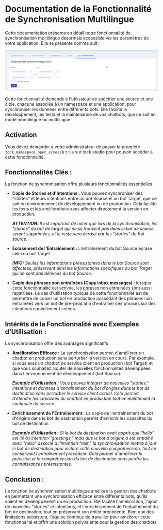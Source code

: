 # Documentation de la Fonctionnalité de Synchronisation Multilingue

Cette documentation présente en détail notre fonctionnalité de synchronisation multilingue désormais accessible via les paramètres de votre application. Elle se présente comme suit :

![Synchronization](img/synchronization.png)

Cette fonctionnalité demande à l'utilisateur de spécifier une source et une cible, chacune associée à un namespace et une application, pour synchroniser les données entre différents bots. Elle facilite le développement, les tests et la maintenance de vos chatbots, que ce soit en mode monolingue ou multilingue.

## Activation

Vous devez demander à votre administrateur de passer la propriété `tock_namespace_open_access`à `true` sur tock studio pour pouvoir accéder à cette fonctionnalité.

## Fonctionnalités Clés :

La fonction de synchronisation offre plusieurs fonctionnalités essentielles :

- **Copie de Stories et d'Intentions :** Vous pouvez synchroniser des "stories" et leurs intentions entre un bot Source et un bot Target, que ce soit en environnement de développement ou de production. Cela facilite les tests et les améliorations sans affecter directement la version en production.

  _**ATTENTION:** Il est important de noter que lors de la synchronisation, les "stories" du bot de target qui ne se trouvent pas dans le bot de source seront supprimées, et le reste sera écrasé par les "stories" du bot source._

- **Écrasement de l'Entraînement :** L’entraînement du bot Source écrase celui du bot Target.

  _**INFO:** Seules les informations préexistantes dans le bot Source sont affectées, préservant ainsi les informations spécifiques au bot Target qui ne sont pas dérivées du bot Source._

- **Copie des phrases non entraînées (Copy inbox messages) :** lorsque cette fonctionnalité est activée, les phrases non entrainées sont aussi rapatriées. Le cas d'utilisation typique de cette fonctionnalité est de permettre de copier un bot en production possédant des phrases non entrainées vers un bot de pre-prod afin d'entraîner ces phrases sur des intentions nouvellement créées.

## Intérêts de la Fonctionnalité avec Exemples d'Utilisation :

La synchronisation offre des avantages significatifs :

- **Amélioration Efficace :** La synchronisation permet d'améliorer un chatbot en production sans perturber la version en cours. Par exemple, si vous avez un chatbot de service client en production (bot Target) et que vous souhaitez ajouter de nouvelles fonctionnalités développées dans l'environnement de développement (bot Source).

  _**Exemple d'Utilisation :** Vous pouvez intégrer de nouvelles "stories," intentions et données d'entraînement du bot d'origine dans le bot de destination sans perturber le service client actuel. Cela permet d'étendre les capacités du chatbot en production tout en maintenant la continuité du service._

- **Enrichissement de l'Entraînement :** La copie de l'entraînement du bot d'origine dans le bot de destination permet d'enrichir les capacités du bot de destination.

  _**Exemple d'Utilisation :** Si le bot de destination avait appris que "hello" est lié à l'intention "greetings," mais que le bot d'origine a été entraîné avec "hello" associé à l'intention "test," la synchronisation mettra à jour le bot de destination pour inclure cette nouvelle compréhension, tout en conservant l'entraînement précédent. Cela permet d'améliorer la précision et la compréhension du bot de destination sans perdre les connaissances préexistantes._

## Conclusion :

La fonction de synchronisation multilingue améliore la gestion des chatbots en permettant une synchronisation efficace entre différents bots, qu'ils soient en développement ou en production. Elle facilite l'amélioration, l'ajout de nouvelles "stories" et intentions, et l'enrichissement de l'entraînement du bot de destination, tout en préservant son entité précédente. Bien que des limitations subsistent, l'équipe continue de travailler pour améliorer cette fonctionnalité et offrir une solution polyvalente pour la gestion des chatbots.
